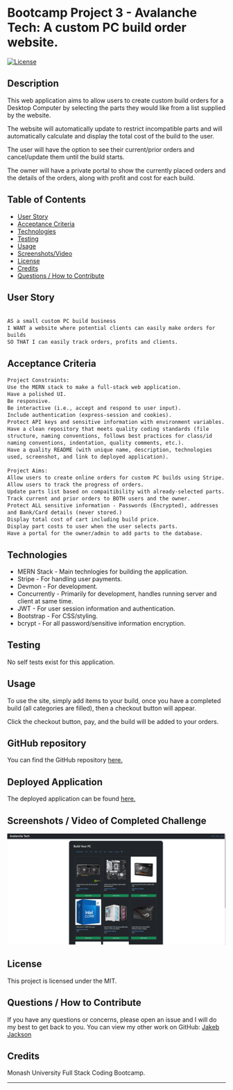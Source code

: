 # Bootcamp Project 3 - Avalanche Tech: A custom PC build order website.
[![License](https://img.shields.io/badge/License-MIT-blue.svg)](https://opensource.org/licenses/MIT)

## Description

This web application aims to allow users to create custom build orders for a Desktop Computer by selecting the parts they would like from a list supplied by the website.

The website will automatically update to restrict incompatible parts and will automatically calculate and display the total cost of the build to the user.

The user will have the option to see their current/prior orders and cancel/update them until the build starts.

The owner will have a private portal to show the currently placed orders and the details of the orders, along with profit and cost for each build.

## Table of Contents
    
- [User Story](#user-story)
- [Acceptance Criteria](#acceptance-criteria)
- [Technologies](#technologies)
- [Testing](#testing)
- [Usage](#usage)
- [Screenshots/Video](<#screenshots--video-of-completed-challenge>)
- [License](#license)
- [Credits](#credits)
- [Questions / How to Contribute](#questions--how-to-contribute)

## User Story

```

AS a small custom PC build business
I WANT a website where potential clients can easily make orders for builds
SO THAT I can easily track orders, profits and clients.

```

## Acceptance Criteria

```
Project Constraints:
Use the MERN stack to make a full-stack web application.
Have a polished UI.
Be responsive.
Be interactive (i.e., accept and respond to user input).
Include authentication (express-session and cookies).
Protect API keys and sensitive information with environment variables.
Have a clean repository that meets quality coding standards (file structure, naming conventions, follows best practices for class/id naming conventions, indentation, quality comments, etc.).
Have a quality README (with unique name, description, technologies used, screenshot, and link to deployed application).

Project Aims:
Allow users to create online orders for custom PC builds using Stripe.
Allow users to track the progress of orders.
Update parts list based on compaitibility with already-selected parts.
Track current and prior orders to BOTH users and the owner.
Protect ALL sensitive information - Passwords (Encrypted), addresses and Bank/Card details (never stored.)
Display total cost of cart including build price.
Display part costs to user when the user selects parts.
Have a portal for the owner/admin to add parts to the database.
```

## Technologies

 - MERN Stack - Main technlogies for building the application.
 - Stripe - For handling user payments.
 - Devmon - For development.
 - Concurrently - Primarily for development, handles running server and client at same time.
 - JWT - For user session information and authentication.
 - Bootstrap - For CSS/styling.
 - bcrypt - For all password/sensitive information encryption.

## Testing

No self tests exist for this application.

## Usage
    
To use the site, simply add items to your build, once you have a completed build (all categories are filled), then a checkout button will appear.

Click the checkout button, pay, and the build will be added to your orders.

## GitHub repository
You can find the GitHub repository [here.](https://github.com/JakebJackson/Face-Link)

## Deployed Application
The deployed application can be found [here.](https://avalanche-tech-c70de26ba11d.herokuapp.com)

## Screenshots / Video of Completed Challenge
![Deployed Application](./client/public/images/Deployed-Avalanche-Tech.png)

## License
This project is licensed under the MIT.
    
## Questions / How to Contribute
    
If you have any questions or concerns, please open an issue and I will do my best to get back to you. You can view my other work on GitHub: [Jakeb Jackson](https://github.com/JakebJackson)

## Credits

Monash University Full Stack Coding Bootcamp.

---
